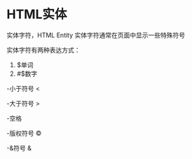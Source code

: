 # HTML实体
实体字符，HTML Entity
实体字符通常在页面中显示一些特殊符号

实体字符有两种表达方式：
1. $单词
2. #$数字
   

-小于符号
&lt;

-大于符号
&gt;

-空格
&nbsp; 

-版权符号
&copy;

-&符号
&amp;